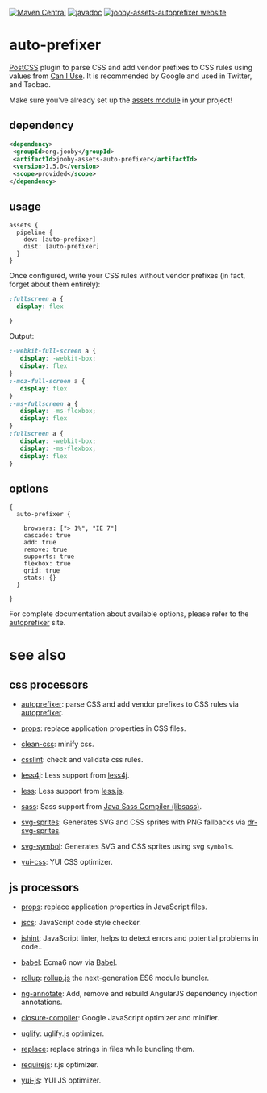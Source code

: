 [![Maven Central](https://maven-badges.herokuapp.com/maven-central/org.jooby/jooby-assets-autoprefixer/badge.svg)](https://maven-badges.herokuapp.com/maven-central/org.jooby/jooby-assets-autoprefixer)
[![javadoc](https://javadoc.io/badge/org.jooby/jooby-assets-autoprefixer.svg)](https://javadoc.io/doc/org.jooby/jooby-assets-autoprefixer/1.5.0)
[![jooby-assets-autoprefixer website](https://img.shields.io/badge/jooby-assets-autoprefixer-brightgreen.svg)](http://jooby.org/doc/assets-autoprefixer)
# auto-prefixer

<a href="https://github.com/postcss/postcss">PostCSS</a> plugin to parse CSS and add vendor prefixes to CSS rules using values from <a href="http://caniuse.com">Can I Use</a>. It is recommended by Google and used in Twitter, and Taobao.

Make sure you've already set up the [assets module](https://github.com/jooby-project/jooby/tree/master/jooby-assets) in your project!

## dependency

```xml
<dependency>
 <groupId>org.jooby</groupId>
 <artifactId>jooby-assets-auto-prefixer</artifactId>
 <version>1.5.0</version>
 <scope>provided</scope>
</dependency>
```

## usage

```
assets {
  pipeline {
    dev: [auto-prefixer]
    dist: [auto-prefixer]
  }
}
```

Once configured, write your CSS rules without vendor prefixes (in fact, forget about them entirely):

```css
:fullscreen a {
  display: flex

}
```

Output:

```css
:-webkit-full-screen a {
   display: -webkit-box;
   display: flex
}
:-moz-full-screen a {
   display: flex
}
:-ms-fullscreen a {
   display: -ms-flexbox;
   display: flex
}
:fullscreen a {
   display: -webkit-box;
   display: -ms-flexbox;
   display: flex
}
```

## options

```
{
  auto-prefixer {

    browsers: ["> 1%", "IE 7"]
    cascade: true
    add: true
    remove: true
    supports: true
    flexbox: true
    grid: true
    stats: {}
  }

}
```

For complete documentation about available options, please refer to the <a href="https://github.com/postcss/autoprefixer">autoprefixer</a> site.

# see also

## css processors

* [autoprefixer](https://github.com/jooby-project/jooby/tree/master/jooby-assets-autoprefixer): parse CSS and add vendor prefixes to CSS rules via [autoprefixer](https://github.com/postcss/autoprefixer).

* [props](https://github.com/jooby-project/jooby/tree/master/jooby-assets-props): replace application properties in CSS files.

* [clean-css](https://github.com/jooby-project/jooby/tree/master/jooby-assets-clean-css): minify css.

* [csslint](https://github.com/jooby-project/jooby/tree/master/jooby-assets-csslint): check and validate css rules.

* [less4j](https://github.com/jooby-project/jooby/tree/master/jooby-assets-less4j): Less support from [less4j](https://github.com/SomMeri/less4j).

* [less](https://github.com/jooby-project/jooby/tree/master/jooby-assets-less): Less support from [less.js](http://lesscss.org).

* [sass](https://github.com/jooby-project/jooby/tree/master/jooby-assets-sass): Sass support from <a href="https://github.com/bit3/jsass">Java Sass Compiler (libsass)</a>.

* [svg-sprites](https://github.com/jooby-project/jooby/tree/master/jooby-assets-svg-sprites): Generates SVG and CSS sprites with PNG fallbacks via [dr-svg-sprites](https://github.com/drdk/dr-svg-sprites).

* [svg-symbol](https://github.com/jooby-project/jooby/tree/master/jooby-assets-svg-symbol): Generates SVG and CSS sprites using svg `symbols`.

* [yui-css](https://github.com/jooby-project/jooby/tree/master/jooby-assets-yui-compressor): YUI CSS optimizer.

## js processors

* [props](https://github.com/jooby-project/jooby/tree/master/jooby-assets-props): replace application properties in JavaScript files.

* [jscs](https://github.com/jooby-project/jooby/tree/master/jooby-assets-jscs): JavaScript code style checker.

* [jshint](https://github.com/jooby-project/jooby/tree/master/jooby-assets-jshint): JavaScript linter, helps to detect errors and potential problems in code..

* [babel](https://github.com/jooby-project/jooby/tree/master/jooby-assets-babel): Ecma6 now via <a href="http://babeljs.io/">Babel</a>.

* [rollup](https://github.com/jooby-project/jooby/tree/master/jooby-assets-rollup): <a href="http://rollupjs.org/">rollup.js</a> the next-generation ES6 module bundler.

* [ng-annotate](https://github.com/jooby-project/jooby/tree/master/jooby-assets-ng-annotate): Add, remove and rebuild AngularJS dependency injection annotations.

* [closure-compiler](https://github.com/jooby-project/jooby/tree/master/jooby-assets-closure-compiler): Google JavaScript optimizer and minifier.

* [uglify](https://github.com/jooby-project/jooby/tree/master/jooby-assets-uglify): uglify.js optimizer.

* [replace](https://github.com/jooby-project/jooby/tree/master/jooby-assets-replace): replace strings in files while bundling them.

* [requirejs](https://github.com/jooby-project/jooby/tree/master/jooby-assets-requirejs): r.js optimizer.

* [yui-js](https://github.com/jooby-project/jooby/tree/master/jooby-assets-yui-compressor#yui-js): YUI JS optimizer.
